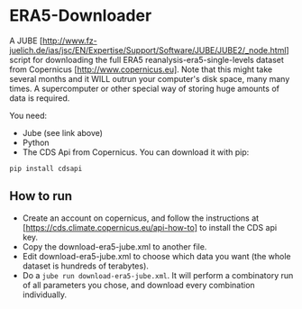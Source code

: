 # ERA5-Downloader
A JUBE [http://www.fz-juelich.de/ias/jsc/EN/Expertise/Support/Software/JUBE/JUBE2/_node.html] script for downloading the full ERA5 reanalysis-era5-single-levels dataset from Copernicus [http://www.copernicus.eu]. Note that this might take several months and it WILL outrun your computer's disk space, many many times. A supercomputer or other special way of storing huge amounts of data is required.

You need:

- Jube (see link above)
- Python
- The CDS Api from Copernicus. You can download it with pip:

```
pip install cdsapi
```

## How to run

- Create an account on copernicus, and follow the instructions at [https://cds.climate.copernicus.eu/api-how-to] to install the CDS api key.
- Copy the download-era5-jube.xml to another file.
- Edit download-era5-jube.xml to choose which data you want (the whole dataset is hundreds of terabytes).
- Do a `jube run download-era5-jube.xml`. It will perform a combinatory run of all parameters you chose, and download every combination individually.
